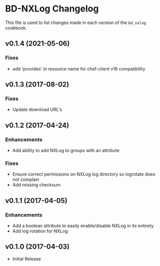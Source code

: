 BD-NXLog Changelog
=========================
This file is used to list changes made in each version of the `bd_nxlog` cookbook.

v0.1.4 (2021-05-06)
-------------------
### Fixes
- add 'provides' in resource name for chef-client v16 compatibility

v0.1.3 (2017-08-02)
-------------------
### Fixes
- Update download URL's

v0.1.2 (2017-04-24)
-------------------
### Enhancements
- Add ability to add NXLog to groups with an attribute

### Fixes
- Ensure correct permissions on NXLog log directory so logrotate does not complain
- Add missing checksum

v0.1.1 (2017-04-05)
-------------------
### Enhancements
- Add a boolean attribute to easily enable/disable NXLog in its entirety
- Add log rotation for NXLog

v0.1.0 (2017-04-03)
-------------------
- Initial Release
